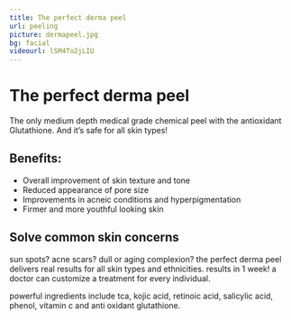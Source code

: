 ```yaml
---
title: The perfect derma peel
url: peeling
picture: dermapeel.jpg
bg: facial
videourl: lSM4To2jLIU
---
```


# The perfect derma peel

The only medium depth medical grade chemical peel with the antioxidant Glutathione. And it’s safe for all skin types!

## Benefits:

- Overall improvement of skin texture and tone
- Reduced appearance of pore size
- Improvements in acneic conditions and hyperpigmentation
- Firmer and more youthful looking skin

## Solve common skin concerns

sun spots? acne scars? dull or aging complexion? the perfect derma peel delivers real results for all skin types and ethnicities.
results in 1 week! a doctor can customize a treatment for every individual.

powerful ingredients include tca, kojic acid, retinoic acid, salicylic acid, phenol, vitamin c and anti oxidant glutathione.
